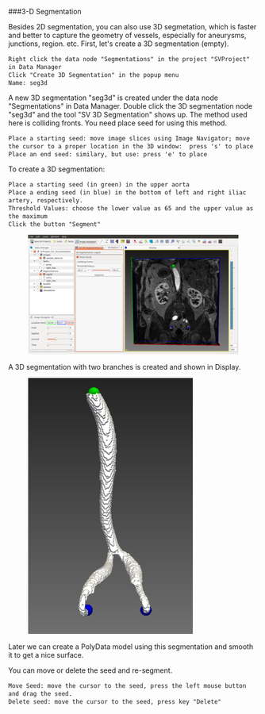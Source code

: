 ###3-D Segmentation

Besides 2D segmentation, you can also use 3D segmetation, which is faster and better to capture the geometry of vessels, especially for aneurysms, junctions, region. etc. First, let's create a 3D segmentation (empty).

	Right click the data node "Segmentations" in the project "SVProject" in Data Manager
	Click "Create 3D Segmentation" in the popup menu
	Name: seg3d 

A new 3D segmentation "seg3d" is created under the data node "Segmentations" in Data Manager. Double click the 3D segmentation node "seg3d" and the tool "SV 3D Segmentation" shows up. The method used here is colliding fronts. You need place seed for using this method.

	Place a starting seed: move image slices using Image Navigator; move the cursor to a proper location in the 3D window:  press 's' to place
	Place an end seed: similary, but use: press 'e' to place

To create a 3D segmentation:

	Place a starting seed (in green) in the upper aorta
	Place a ending seed (in blue) in the bottom of left and right iliac artery, respectively. 
	Threshold Values: choose the lower value as 65 and the upper value as the maximum
	Click the button "Segment"

<figure>
  <img class="svImg svImgXl"  src="documentation/quickguide/imgs/3dsegmentation.png"> 
  <figcaption class="svCaption" ></figcaption>
</figure>

A 3D segmentation with two branches is created and shown in Display. 

<figure>
  <img class="svImg svImgSm"  src="documentation/quickguide/imgs/3dsegmentation2.png"> 
  <figcaption class="svCaption" ></figcaption>
</figure>

Later we can create a PolyData model using this segmentation and smooth it to get a nice surface.

You can move or delete the seed and re-segment.

	Move Seed: move the cursor to the seed, press the left mouse button and drag the seed.
	Delete seed: move the cursor to the seed, press key "Delete"

